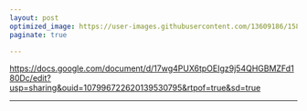 ```yaml
---
layout: post
optimized_image: https://user-images.githubusercontent.com/13609186/158834851-5c5d7736-001b-448d-8bb6-eb99f2f16233.jpg
paginate: true

---
```




https://docs.google.com/document/d/17wg4PUX6tpOEIgz9j54QHGBMZFd180Dc/edit?usp=sharing&ouid=107996722620139530795&rtpof=true&sd=true


---
